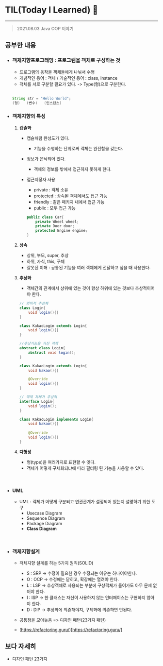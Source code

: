 # TIL(Today I Learned) 🚀
___

> 2021.08.03 Java OOP 이야기

## 공부한 내용

- ### 객체지향프로그래밍 : 프로그램을 객체로 구성하는 것 ###
    - 프로그램의 동작을 객체들에게 나눠서 수행
    - 개념적인 용어 : 객체 / 기술적인 용어 : class, instance
    - 객체를 서로 구분할 필요가 있다. -> Type(형)으로 구분한다.
    <br>

    ```java
    String str = "Hello World";
    (형)   (변수)   (인스턴스)
    ```
    

- ### 객체지향의 특성 ###
    1. **캡슐화**
        - 캡슐처럼 완성도가 있다. 
            - 기능을 수행하는 단위로써 객체는 완전함을 갖는다. 
        - 정보가 은닉되어 있다.
            - 객체의 정보를 밖에서 접근하지 못하게 한다.

        - 접근지정자 사용
            - private : 객체 소유
            - protected : 상속된 객체에서도 접근 가능
            - friendly : 같은 패키지 내에서 접근 가능
            - public : 모두 접근 가능

            ```java
            public class Car{
                private Wheel wheel;
                private Door door;
                protected Engine engine;
            }
            ```

    2. **상속**
        - 상위, 부모, super, 추상
        - 하위, 자식, this, 구체
        - 잘못된 이해 : 공통된 기능을 여러 객체에게 전달하고 싶을 때 사용한다.

    3. **추상화**
        - 객체간의 관계에서 상위에 있는 것이 항상 하위에 있는 것보다 추상적이어야 한다.

        ```java
        // 의미적 추상체
        class Login{
            void login(){}
        }

        class KakaoLogin extends Login{
            void login(){}
        }
        ```

        ```java
        //추상기능을 가진 객체
        abstract class Login{
            abstract void login();
        }

        class KakaoLogin extends Login{
            void kakao(){}

            @Override
            void login(){}
        }
        ```

        ```java
        // 객체 자체가 추상적
        interface Login{
            void login();
        }

        class KakaoLogin implements Login{
            void kakao(){}
            
            @Override
            void login(){}
        }
        ```

    4. **다형성**
        - 형(type)을 여러가지로 표현할 수 잇다.
        - 객체가 어떻게 구체화되냐에 따라 필터링 된 기능을 사용할 수 있다.

<br>

- ### UML
    - UML : 객체가 어떻게 구분되고 연관관계가 설정되어 있는지 설명하기 위한 도구
        - Usecase Diagram
        - Sequence Diagram
        - Package Diagram
        - <strong>Class Diagram</strong>

<br>

- ### 객체지향설계
    - 객체지향 설계를 하는 5가지 원칙(SOLID)
        - S : SRP -> 수정이 필요한 경우 수정되는 이유는 하나여야한다.
        - O : OCP -> 수정에는 닫히고, 확장에는 열려야 한다.
        - L : LSP -> 추상객체로 사용되는 부분에 구상객체가 들어가도 아무 문제 없어야 한다.
        - I : ISP -> 한 클래스는 자신이 사용하지 않는 인터페이스는 구현하지 않아야 한다.
        - D : DIP -> 추상화에 의존해야지, 구체화에 의존하면 안된다.
    
    - 공통점을 모아놓음 => 디자인 패턴(23가지 패턴)
    - (https://refactoring.guru/)[https://refactoring.guru/]


        


## 보다 자세히

- 디자인 패턴 23가지
